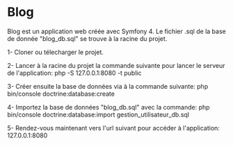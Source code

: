 # Blog
Blog est un application web créée avec Symfony 4. 
Le fichier .sql de la base de donnée "blog_db.sql" se trouve à la racine du projet.

1- Cloner ou télecharger le projet.

2- Lancer à la racine du projet la commande suivante pour lancer le serveur de l'application: php -S 127.0.0.1:8080 -t public

3- Créer ensuite la base de données via à la commande suivante: php bin/console doctrine:database:create

4- Importez la base de données "blog_db.sql" avec la commande: php bin/console doctrine:database:import gestion_utilisateur_db.sql

5- Rendez-vous maintenant vers l'url suivant pour accéder à l'application: 127.0.0.1:8080
